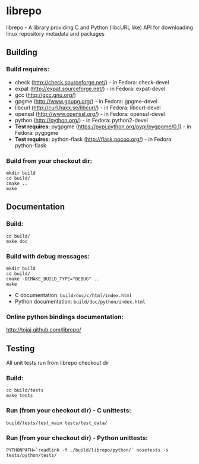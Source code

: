 # librepo

librepo - A library providing C and Python (libcURL like) API for downloading
linux repository metadata and packages

## Building

### Build requires:

* check (http://check.sourceforge.net/) - in Fedora: check-devel
* expat (http://expat.sourceforge.net/) - in Fedora: expat-devel
* gcc (http://gcc.gnu.org/)
* gpgme (http://www.gnupg.org/) - in Fedora: gpgme-devel
* libcurl (http://curl.haxx.se/libcurl/) - in Fedora: libcurl-devel
* openssl (http://www.openssl.org/) - in Fedora: openssl-devel
* python (http://python.org/) - in Fedora: python2-devel
* **Test requires:** pygpgme (https://pypi.python.org/pypi/pygpgme/0.1) - in Fedora: pygpgme
* **Test requires:** python-flask (http://flask.pocoo.org/) - in Fedora: python-flask

### Build from your checkout dir:

    mkdir build
    cd build/
    cmake ..
    make

## Documentation

### Build:

    cd build/
    make doc

### Build with debug messages:

    mkdir build
    cd build/
    cmake -DCMAKE_BUILD_TYPE="DEBUG" ..
    make

* C documentation: `build/doc/c/html/index.html`
* Python documentation: `build/doc/python/index.html`

### Online python bindings documentation:

http://tojaj.github.com/librepo/

## Testing

All unit tests run from librepo checkout dir

### Build:
    cd build/tests
    make tests

### Run (from your checkout dir) - C unittests:

    build/tests/test_main tests/test_data/

### Run (from your checkout dir) - Python unittests:

    PYTHONPATH=`readlink -f ./build/librepo/python/` nosetests -s tests/python/tests/

